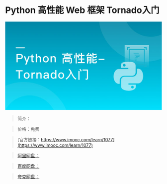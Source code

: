 # Python 高性能 Web 框架 Tornado入门

![img](../../assets/5fe4430800013e1005400304.jpg)

> 简介：

> 价格：免费

> [官方链接：https://www.imooc.com/learn/1077](https://www.imooc.com/learn/1077)

> [阿里网盘：]()

> [百度网盘：]()

> [夸克网盘：]()

